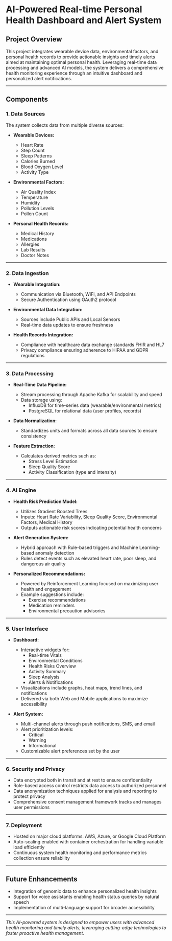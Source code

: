 # AI-Powered Real-time Personal Health Dashboard and Alert System

## Project Overview
This project integrates wearable device data, environmental factors, and personal health records to provide actionable insights and timely alerts aimed at maintaining optimal personal health. Leveraging real-time data processing and advanced AI models, the system delivers a comprehensive health monitoring experience through an intuitive dashboard and personalized alert notifications.

---

## Components

### 1. Data Sources
The system collects data from multiple diverse sources:

- **Wearable Devices:**
  - Heart Rate
  - Step Count
  - Sleep Patterns
  - Calories Burned
  - Blood Oxygen Level
  - Activity Type

- **Environmental Factors:**
  - Air Quality Index
  - Temperature
  - Humidity
  - Pollution Levels
  - Pollen Count

- **Personal Health Records:**
  - Medical History
  - Medications
  - Allergies
  - Lab Results
  - Doctor Notes

---

### 2. Data Ingestion

- **Wearable Integration:**
  - Communication via Bluetooth, WiFi, and API Endpoints
  - Secure Authentication using OAuth2 protocol

- **Environmental Data Integration:**
  - Sources include Public APIs and Local Sensors
  - Real-time data updates to ensure freshness

- **Health Records Integration:**
  - Compliance with healthcare data exchange standards FHIR and HL7
  - Privacy compliance ensuring adherence to HIPAA and GDPR regulations

---

### 3. Data Processing

- **Real-Time Data Pipeline:**
  - Stream processing through Apache Kafka for scalability and speed
  - Data storage using:
    - InfluxDB for time-series data (wearable/environmental metrics)
    - PostgreSQL for relational data (user profiles, records)
  
- **Data Normalization:**
  - Standardizes units and formats across all data sources to ensure consistency

- **Feature Extraction:**
  - Calculates derived metrics such as:
    - Stress Level Estimation
    - Sleep Quality Score
    - Activity Classification (type and intensity)

---

### 4. AI Engine

- **Health Risk Prediction Model:**
  - Utilizes Gradient Boosted Trees
  - Inputs: Heart Rate Variability, Sleep Quality Score, Environmental Factors, Medical History
  - Outputs actionable risk scores indicating potential health concerns

- **Alert Generation System:**
  - Hybrid approach with Rule-based triggers and Machine Learning-based anomaly detection
  - Rules detect events such as elevated heart rate, poor sleep, and dangerous air quality

- **Personalized Recommendations:**
  - Powered by Reinforcement Learning focused on maximizing user health and engagement
  - Example suggestions include:
    - Exercise recommendations
    - Medication reminders
    - Environmental precaution advisories

---

### 5. User Interface

- **Dashboard:**
  - Interactive widgets for:
    - Real-time Vitals
    - Environmental Conditions
    - Health Risks Overview
    - Activity Summary
    - Sleep Analysis
    - Alerts & Notifications
  - Visualizations include graphs, heat maps, trend lines, and notifications
  - Delivered via both Web and Mobile applications to maximize accessibility

- **Alert System:**
  - Multi-channel alerts through push notifications, SMS, and email
  - Alert prioritization levels:
    - Critical
    - Warning
    - Informational
  - Customizable alert preferences set by the user

---

### 6. Security and Privacy

- Data encrypted both in transit and at rest to ensure confidentiality
- Role-based access control restricts data access to authorized personnel
- Data anonymization techniques applied for analysis and reporting to protect privacy
- Comprehensive consent management framework tracks and manages user permissions

---

### 7. Deployment

- Hosted on major cloud platforms: AWS, Azure, or Google Cloud Platform
- Auto-scaling enabled with container orchestration for handling variable load efficiently
- Continuous system health monitoring and performance metrics collection ensure reliability

---

## Future Enhancements

- Integration of genomic data to enhance personalized health insights
- Support for voice assistants enabling health status queries by natural speech
- Implementation of multi-language support for broader accessibility

---

*This AI-powered system is designed to empower users with advanced health monitoring and timely alerts, leveraging cutting-edge technologies to foster proactive health management.*